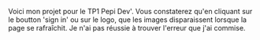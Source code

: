 Voici mon projet pour le TP1 Pepi Dev'. 
Vous constaterez qu'en cliquant sur le boutton 'sign in' ou sur le logo, que les images disparaissent lorsque la page se rafraîchit. 
Je n'ai pas réussie à trouver l'erreur que j'ai commise. 
